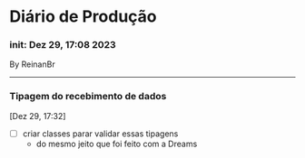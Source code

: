 
# Diário de Produção

### init: Dez 29, 17:08 2023

<p>By <a>ReinanBr</a></p>

<hr>

### Tipagem do recebimento de dados   
[Dez 29, 17:32]
  - [ ] criar classes parar validar essas tipagens
    - do mesmo jeito que foi feito com a <a>Dreams</a>